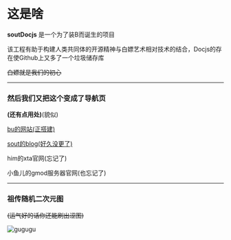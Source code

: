 # 这是啥

**soutDocjs** 是一个为了装B而诞生的项目

该工程有助于构建人类共同体的开源精神与白嫖艺术相对技术的结合，Docjs的存在使Github上又多了一个垃圾储存库

~~白嫖就是我们的初心~~

-------------------

### 然后我们又把这个变成了导航页

**(还有点用处)**(貌似)

[bu的网站(正搭建)](https://syybu.mikamika.ga)

[sout的blog(好久没更了)](https://blog.mikamika.top/)

him的xta官网(忘记了)

小鱼儿的gmod服务器官网(也忘记了)

-------------------

### 祖传随机二次元图

~~(运气好的话你还能刷出涩图)~~

![gugugu](https://api.loliurl.club/api/setu/)
